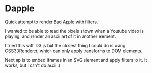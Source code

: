 # Dapple

Quick attempt to render Bad Apple with filters.

I wanted to be able to read the pixels shown when a Youtube video is playing,
and render an ascii art of it in another element.

I tried this with D3.js but the closest thing I could do is using CSS3DRenderer,
which can only apply transforms to DOM elements.

Next up is to embed iframes in an SVG element and apply filters to it. It works,
but I can't do ascii :(
